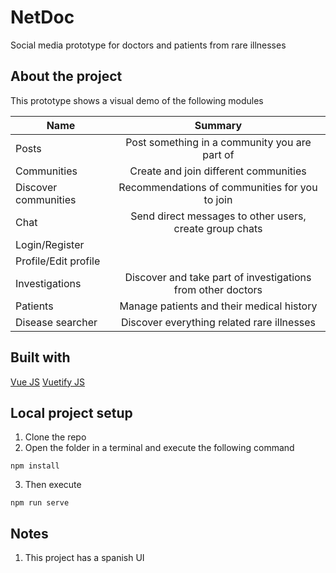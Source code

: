 # NetDoc
Social media prototype for doctors and patients from rare illnesses

## About the project
This prototype shows a visual demo of the following modules

| Name                 | Summary                                                     |
| -------------------- |:----------------------------------------------------------: |
| Posts                | Post something in a community you are part of               |
| Communities          | Create and join different communities                       |
| Discover communities | Recommendations of communities for you to join              |
| Chat                 | Send direct messages to other users, create group chats     |
| Login/Register       |                                                             |
| Profile/Edit profile |                                                             |
| Investigations       | Discover and take part of investigations from other doctors |
| Patients             | Manage patients and their medical history                   |
| Disease searcher     | Discover everything related rare illnesses                  |

## Built with
[Vue JS](https://vuejs.org/v2/guide/)
[Vuetify JS](https://vuetifyjs.com/en/getting-started/quick-start/)

## Local project setup

1. Clone the repo
2. Open the folder in a terminal and execute the following command
```
npm install
```
3. Then execute 
```
npm run serve
```

## Notes
1. This project has a spanish UI